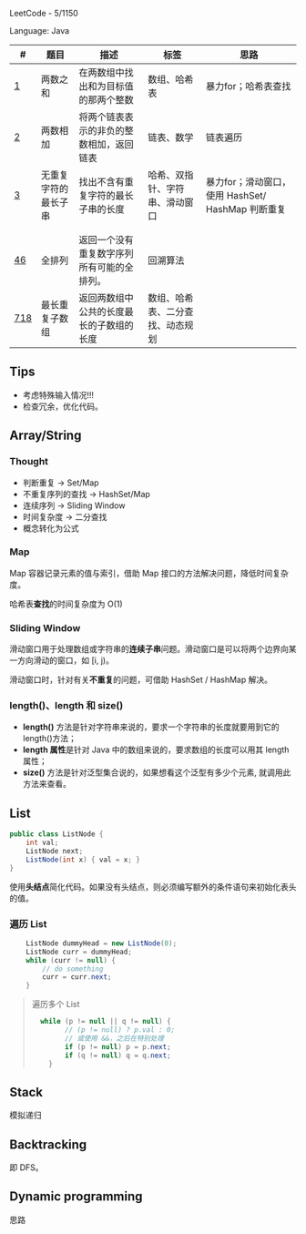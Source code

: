 LeetCode - 5/1150

Language: Java

| #                                                            | 题目                 | 描述                                       | 标签                             | 思路                                              |
| ------------------------------------------------------------ | -------------------- | ------------------------------------------ | -------------------------------- | ------------------------------------------------- |
| [1](https://leetcode-cn.com/problems/two-sum/)               | 两数之和             | 在两数组中找出和为目标值的那两个整数       | 数组、哈希表                     | 暴力for；哈希表查找                               |
| [2](https://leetcode-cn.com/problems/add-two-numbers/)       | 两数相加             | 将两个链表表示的非负的整数相加，返回链表   | 链表、数学                       | 链表遍历                                          |
| [3](https://leetcode-cn.com/problems/longest-substring-without-repeating-characters/) | 无重复字符的最长子串 | 找出不含有重复字符的最长子串的长度         | 哈希、双指针、字符串、滑动窗口   | 暴力for；滑动窗口，使用 HashSet/ HashMap 判断重复 |
|                                                              |                      |                                            |                                  |                                                   |
|                                                              |                      |                                            |                                  |                                                   |
| [46](https://leetcode-cn.com/problems/permutations/)         | 全排列               | 返回一个没有重复数字序列所有可能的全排列。 | 回溯算法                         |                                                   |
| [718](https://leetcode-cn.com/problems/maximum-length-of-repeated-subarray/) | 最长重复子数组       | 返回两数组中公共的长度最长的子数组的长度   | 数组、哈希表、二分查找、动态规划 |                                                   |

## Tips

- 考虑特殊输入情况!!!
- 检查冗余，优化代码。

## Array/String

### Thought

- 判断重复 -> Set/Map
- 不重复序列的查找 -> HashSet/Map
- 连续序列 -> Sliding Window
- 时间复杂度 -> 二分查找
- 概念转化为公式

### Map

Map 容器记录元素的值与索引，借助 Map 接口的方法解决问题，降低时间复杂度。

哈希表**查找**的时间复杂度为 O(1)

### Sliding Window

滑动窗口用于处理数组或字符串的**连续子串**问题。滑动窗口是可以将两个边界向某一方向滑动的窗口，如 [i, j)。

滑动窗口时，针对有关**不重复**的问题，可借助 HashSet / HashMap 解决。

### length()、length 和 size()

- **length()** 方法是针对字符串来说的，要求一个字符串的长度就要用到它的length()方法；
- **length 属性**是针对 Java 中的数组来说的，要求数组的长度可以用其 length 属性；
- **size()** 方法是针对泛型集合说的，如果想看这个泛型有多少个元素, 就调用此方法来查看。

## List

```java
public class ListNode {
    int val;
    ListNode next;
    ListNode(int x) { val = x; }
}
```

使用**头结点**简化代码。如果没有头结点，则必须编写额外的条件语句来初始化表头的值。

### 遍历 List

```java
 	ListNode dummyHead = new ListNode(0);
    ListNode curr = dummyHead;
    while (curr != null) {
        // do something
        curr = curr.next;
    }
```

> 遍历多个 List
>
> ```java
> 	while (p != null || q != null) {
>         // (p != null) ? p.val : 0;
>         // 或使用 &&，之后在特别处理
>         if (p != null) p = p.next;
>         if (q != null) q = q.next;
>     }
> ```

## Stack

模拟递归

## Backtracking

即 DFS。

## Dynamic programming

思路

